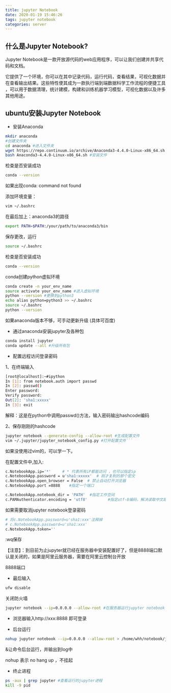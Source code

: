 ```yaml
---
title: jupyter Notebook
date: 2020-01-19 15:46:26
tags: jupyter notebook
categories: server
---
```


## 什么是Jupyter Notebook?
Jupyter Notebook是一款开放源代码的web应用程序，可以让我们创建并共享代码和文档。

它提供了一个环境，你可以在其中记录代码，运行代码，查看结果，可视化数据并在查看输出结果。这些特性使其成为一款执行端到端数据科学工作流程的便捷工具 ，可以用于数据清理，统计建模，构建和训练机器学习模型，可视化数据以及许多其他用途。

<!-- more -->

## ubuntu安装Jupyter Notebook

- 安装Anaconda

```bash
mkdir anaconda 
#创建文件夹
cd anaconda #进入文件夹
wget https://repo.continuum.io/archive/Anaconda3-4.4.0-Linux-x86_64.sh #从指定地址下载文件
bash Anaconda3-4.4.0-Linux-x86_64.sh #安装文件
```

检查是否安装成功
```bash
conda --version
```

如果出现conda: command not found

添加环境变量：

```bash
vim ~/.bashrc
```

在最后加上：anaconda3的路径

```bash
export PATH=$PATH:/your/path/to/anaconda3/bin
```

保存更改，运行

```bash
source ~/.bashrc
```

检查是否安装成功

```bash
conda --version
```

conda创建python虚拟环境

```bash
conda create -n your_env_name
source activate your_env_name #进入虚拟环境
python --version #更换到python3
echo alias python=python3 >> ~/.bashrc
source ~/.bashrc
python --version
```

如果anaconda版本不够，可手动更新升级 (具体可百度)

- 通过anaconda安装jupyter及各种包

```bash
conda install jupyter
conda update --all #升级所有包
```

-   配置远程访问登录密码

1、在终端输入

```bash
[root@localhost]:~#ipython
In [1]: from notebook.auth import passwd 
In [2]: passwd()
Enter password:
Verify password:
Out[2]: 'sha1:xxxxx'
In [3]: exit
```

解释：这是在python中调用passwd()方法，输入密码输出hashcode编码

2、保存刚刚的hashcode

```bash
jupyter notebook --generate-config --allow-root #生成配置文件
vim ~/.jupyter/jupyter_notebook_config.py #打开配置文件```
```

如果没使用过vim的，可以学一下。

在配置文件中,加入:

```bash
c.NotebookApp.ip='*'     # * 代表所有iP都能访问 ，也可以指定ip
c.NotebookApp.password = u'sha1:xxxxx'  # 刚才复制的那个密文
c.NotebookApp.open_browser = False  # 禁止自动打开浏览器
c.NotebookApp.port =8888    #指定一个端口

c.NotebookApp.notebook_dir = 'PATH'  #指定工作空间
c.PAMAuthenticator.encoding = 'utf8'         #指定utf-8编码，解决读取中文路径或者文件乱码问题
```

如果需要取消jupyter notebook登录密码

```bash 
# 将c.NotebookApp.password=u'sha1:xxx'注释掉
# c.NotebookApp.password=u'sha1:xxx'
c.NotebookApp.token=''
```
:wq保存

【注意】：到目前为止jupyter就已经在服务器中安装配置好了，但是8888端口默认是关闭的，如果是阿里云服务器，需要在阿里云控制台开放

8888端口

- 最后输入 

```bash
ufw disable
```

关闭防火墙

```bash
jupyter notebook --ip=0.0.0.0 --allow-root #在服务器运行jupyter notebook
```

- 浏览器输入http://xxx:8888 即可登录

- 后台运行

```bash
nohup jupyter notebook --ip=0.0.0.0 --allow-root > /home/whh/notebook/jupyter.log 2>&1 &
```

&让命令后台运行，并输出到log中

nohup 表示 no hang up ，不挂起

- 终止进程

```bash
ps -aux | grep jupyter #查看运行的jupyter进程
kill -9 pid
```